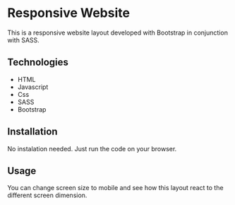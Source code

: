 # Responsive Website

This is a responsive website layout developed with Bootstrap in conjunction with SASS.

## Technologies

- HTML
- Javascript
- Css
- SASS
- Bootstrap

## Installation

No instalation needed. Just run the code on your browser.

## Usage

You can change screen size to mobile and see how this layout react to the different screen dimension.
